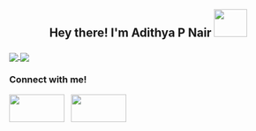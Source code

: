## <p align='center'>Hey there! I'm Adithya P Nair <img src="https://thumbs.gfycat.com/ChubbyRadiantBlackfish-max-1mb.gif" width=60 height= 50>
<a href="https://github.com/adinairp">
  <img align='center'src="https://github-readme-stats.vercel.app/api?username=adinairp&theme=github_dark&show_icons=true" />
  <img align='center' src="https://github-readme-stats.vercel.app/api/top-langs/?username=adinairp&theme=github_dark&layout=compact" />
</a>
<br/>

### Connect with me!
  [<img src="https://img.shields.io/badge/LinkedIn-0077B5?style=for-the-badge&logo=linkedin&logoColor=white" width=100 height= 50>](https://www.linkedin.com/in/adithya-pradeep-8735791b1/)
  &nbsp; [<img src="https://img.shields.io/badge/Gmail-D14836?style=for-the-badge&logo=gmail&logoColor=white" width=100 height= 50>](mailto:adinairp@gmail.com?subject=Hi!%20I%20found%20you%20on%20Github)
